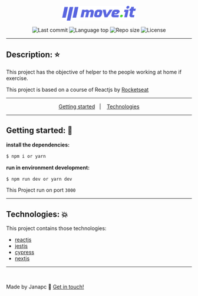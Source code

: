 <p align="center">
    <img alt="Move.it" src="./public/logo-full.svg" width="200" />
</p>

<p align="center">
  <img alt="Last commit" src="https://img.shields.io/github/last-commit/janapc/move.it"/>
  <img alt="Language top" src="https://img.shields.io/github/languages/top/janapc/move.it"/>
  <img alt="Repo size" src="https://img.shields.io/github/repo-size/janapc/move.it"/>
  <img alt="License" src="https://img.shields.io/github/license/janapc/move.it"/>
</p>

---

## Description: :star:

<p>This project has the objective of helper to the people working at home if exercise.</p>
<p>This project is based on a course of Reactjs by <a href="https://rocketseat.com.br/">Rocketseat</a></p>

---

<p align="center">
  <a href="#getting-started-rocket">Getting started</a>&nbsp;&nbsp;&nbsp;|&nbsp;&nbsp;&nbsp;
  <a href="#technologies-boom">Technologies</a>
</p>

---

## Getting started: :rocket:

**install the dependencies:**

```sh
$ npm i or yarn
```

**run in environment development:**

```sh
$ npm run dev or yarn dev
```

This Project run on port `3000`

---

## Technologies: :boom:

This project contains those technologies:

- [reactjs](https://reactjs.org/)
- [jestjs](https://jestjs.io/)
- [cypress](https://www.cypress.io/)
- [nextjs](https://nextjs.org/)

---

<br>

Made by Janapc :metal: [Get in touch!](https://www.linkedin.com/in/janaina-pedrina/)
